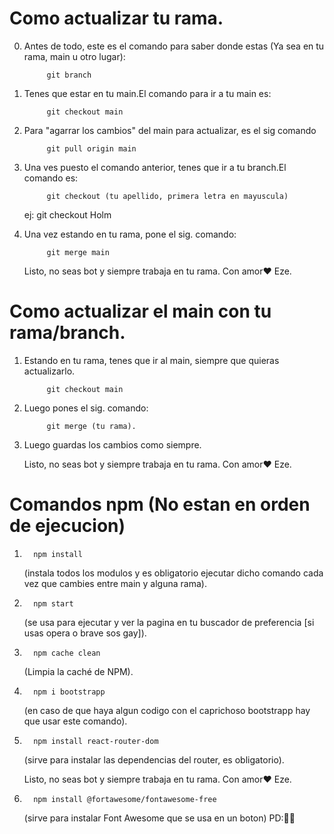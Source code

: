 # Como actualizar tu rama.

0) Antes de todo, este es el comando para saber donde estas (Ya sea en tu rama, main u otro lugar):

            git branch

1) Tenes que estar en tu main.El comando para ir a tu main es:
      
            git checkout main

2) Para "agarrar los cambios" del main para actualizar, es el sig comando
   
            git pull origin main

3) Una ves puesto el comando anterior, tenes que ir a tu branch.El comando es:

            git checkout (tu apellido, primera letra en mayuscula)
      ej:   git checkout Holm

4) Una vez estando en tu rama, pone el sig. comando:

            git merge main

   Listo, no seas bot y siempre trabaja en tu rama. Con amor❤️ Eze.

# Como actualizar el main con tu rama/branch.

1) Estando en tu rama, tenes que ir al main, siempre que quieras actualizarlo.

            git checkout main

2) Luego pones el sig. comando:

            git merge (tu rama).

3) Luego guardas los cambios como siempre.

   Listo, no seas bot y siempre trabaja en tu rama. Con amor❤️ Eze.

# Comandos npm (No estan en orden de ejecucion)

1)       npm install 
      (instala todos los modulos y es obligatorio ejecutar dicho comando cada vez que cambies entre main y alguna rama).

2)       npm start 
      (se usa para ejecutar y ver la pagina en tu buscador de preferencia [si usas opera o brave sos gay]).

3)       npm cache clean  
      (Limpia la caché de NPM).

4)       npm i bootstrapp 
      (en caso de que haya algun codigo con el caprichoso bootstrapp hay que usar este comando).

5)       npm install react-router-dom
      (sirve para instalar las dependencias del router, es obligatorio).

   Listo, no seas bot y siempre trabaja en tu rama. Con amor❤️ Eze.

6)       npm install @fortawesome/fontawesome-free
      (sirve para instalar Font Awesome que se usa en un boton)
PD:🍆🍑
